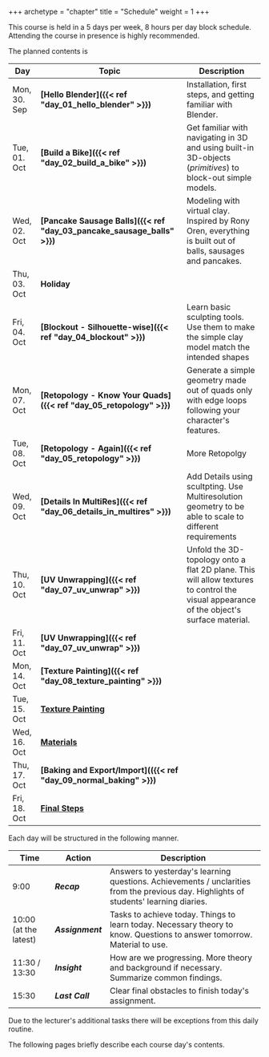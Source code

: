+++
archetype = "chapter"
title = "Schedule"
weight = 1
+++

This course is held in a 5 days per week, 8 hours per day block schedule. Attending the course in presence is highly recommended. 

The planned contents is 

|Day            | Topic                         | Description       |
|---            |---                            |---                |
|Mon, 30. Sep   | **[Hello Blender]({{< ref "day_01_hello_blender" >}})**    | Installation, first steps, and getting familiar with Blender.
|Tue, 01. Oct   | **[Build a Bike]({{< ref "day_02_build_a_bike" >}})**                  | Get familiar with navigating in 3D and using built-in 3D-objects (*primitives*) to block-out simple models.
|Wed, 02. Oct   | **[Pancake Sausage Balls]({{< ref "day_03_pancake_sausage_balls" >}})**         | Modeling with virtual clay. Inspired by Rony Oren, everything is built out of balls, sausages and pancakes.
|Thu, 03. Oct   | **Holiday**	                    |
|Fri, 04. Oct   | **[Blockout - Silhouette-wise]({{< ref "day_04_blockout" >}})**    | Learn basic sculpting tools. Use them to make the simple clay model match the intended shapes           
|Mon, 07. Oct   | **[Retopology - Know Your Quads]({{< ref "day_05_retopology" >}})**  | Generate a simple geometry made out of quads only with edge loops following your character's features.
|Tue, 08. Oct   | **[Retopology - Again]({{< ref "day_05_retopology" >}})**            | More Retopolgy
|Wed, 09. Oct   | **[Details In MultiRes]({{< ref "day_06_details_in_multires" >}})**           | Add Details using scultpting. Use Multiresolution geometry to be able to scale to different requirements
|Thu, 10. Oct   | **[UV Unwrapping]({{< ref "day_07_uv_unwrap" >}})**	                    | Unfold the 3D-topology onto a flat 2D plane. This will allow textures to control the visual appearance of the object's surface material.
|Fri, 11. Oct   | **[UV Unwrapping]({{< ref "day_07_uv_unwrap" >}})**	                    |
|Mon, 14. Oct   | **[Texture Painting]({{< ref "day_08_texture_painting" >}})**		                |
|Tue, 15. Oct   | **[Texture Painting]()**		                |
|Wed, 16. Oct   | **[Materials]()**		                |
|Thu, 17. Oct   | **[Baking and Export/Import](({{< ref "day_09_normal_baking" >}})** 		|
|Fri, 18. Oct   | **[Final Steps]()**		            |





Each day will be structured in the following manner.


|Time   | Action  	| Description  |
|---    |---        |---            |
| 9:00  | ***Recap*** | Answers to yesterday's learning questions. Achievements / unclarities from the previous day. Highlights of students' learning diaries. 	    |
| 10:00 (at the latest) 	| ***Assignment*** 	| Tasks to achieve today. Things to learn today. Necessary theory to know. Questions to answer tomorrow. Material to use.
| 11:30 / 13:30  	| ***Insight***  	| How are we progressing. More theory and background if necessary. Summarize common findings.
| 15:30  	| ***Last Call***  	| Clear final obstacles to finish today's assignment.


Due to the lecturer's additional tasks there will be exceptions from this daily routine. 

The following pages briefly describe each course day's contents.